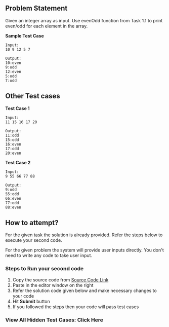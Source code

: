 ## Problem Statement
Given an integer array as input. Use evenOdd function from Task 1.1 to print 
even/odd for each element in the array.

**Sample Test Case**
```
Input:
10 9 12 5 7 

Output:
10:even
9:odd
12:even
5:odd
7:odd
```
## Other Test cases
**Test Case 1**
```
Input:
11 15 16 17 20

Output:
11:odd
15:odd
16:even
17:odd
20:even
```
**Test Case 2**
```
Input:
9 55 66 77 88

Output:
9:odd
55:odd
66:even
77:odd
88:even
```

## How to attempt?
For the given task the solution is already provided. Refer the steps below to execute your second code.

For the given problem the system will provide user inputs directly. You don't need to write any code to take user input.

### Steps to Run your second code
1. Copy the source code from [Source Code Link](https://raw.githubusercontent.com/Aartiarora22/Lab_assignments/main/P1/T3/Main.java)
2. Paste in the editor window on the right
3. Refer the solution code given below and make necessary changes to your code
4. Hit **Submit** button
5. If you followed the steps then your code will pass test cases

### View All Hidden Test Cases: Click Here
